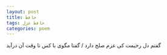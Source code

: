 ```yaml
---
layout: post
title: حافظ
tags: حافظ غزل
categories: poem
---
```


گفتم دل رحیمت کی عزم صلح دارد / گفتا مگوی با کس تا وقت آن درآید